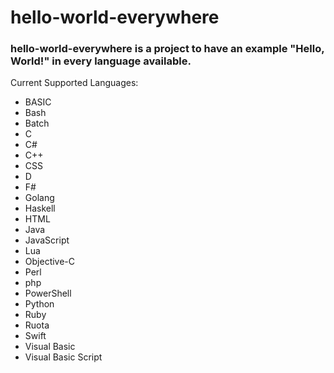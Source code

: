 # hello-world-everywhere
### **hello-world-everywhere** is a project to have an example "Hello, World!" in every language available.

Current Supported Languages:
* BASIC
* Bash
* Batch
* C
* C#
* C++
* CSS
* D
* F#
* Golang
* Haskell
* HTML
* Java
* JavaScript
* Lua
* Objective-C
* Perl
* php
* PowerShell
* Python
* Ruby
* Ruota 
* Swift
* Visual Basic
* Visual Basic Script

